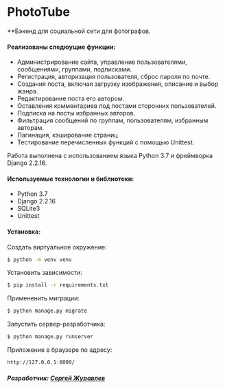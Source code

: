# PhotoTube
**Бэкенд для социальной сети для фотографов.

#### Реализованы следюущие функции:
- Администрирование сайта, управление пользователями, сообщениями, группами, подписками.
- Регистрация, авторизация пользователя, сброс пароля по почте.
- Создания поста, включая загрузку изображения, описание и выбор жанра.
- Редактирование поста его автором.
- Оставления комментариев под постами сторонних пользователей.
- Подписка на посты избранных авторов.
- Фильтрация сообщений по группам, пользователям, избранным авторам.
- Пагинация, кэширование страниц
- Тестирование перечисленных функций с помощью Unittest.

Работа выполнена с использованием языка Python 3.7 и фреймворка Django 2.2.16.


#### Используемые технологии и библиотеки:
+ Python 3.7
+ Django 2.2.16
+ SQLite3
+ Unittest


#### Установка:
Создать виртуальное окружение:
```sh
$ python -m venv venv
```
Установить зависимости:
```sh
$ pip install -r requirements.txt
```
Примененить миграции:
```sh
$ python manage.py migrate
```
Запустить сервер-разработчика:
```sh
$ python manage.py runserver
```
Приложение в браузере по адресу:
```sh
http://127.0.0.1:8000/
```


##### Разработчик: [Сергей Журавлев](https://github.com/geocrane)